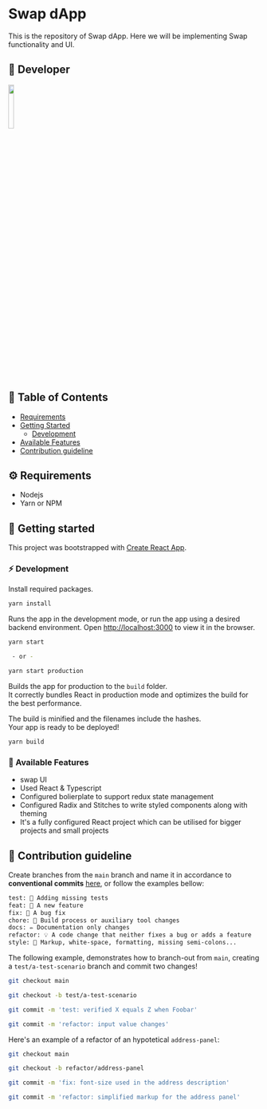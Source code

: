 # Swap dApp

This is the repository of Swap dApp. Here we will be implementing Swap functionality and UI.

## 🤖 Developer

<img src="https://logos.textgiraffe.com/logos/logo-name/Prasanth-designstyle-smoothie-m.png"  width="15%" />

## 📒 Table of Contents

- [Requirements](#-requirements)
- [Getting Started](#-getting-started)
  - [Development](#-development)
- [Available Features](#-available-features)
- [Contribution guideline](#-contribution-guideline)

## ⚙️ Requirements

- Nodejs
- Yarn or NPM

## 🤔 Getting started

This project was bootstrapped with [Create React App](https://github.com/facebook/create-react-app).

### ⚡ Development

Install required packages.

```sh
yarn install
```

Runs the app in the development mode, or run the app using a desired backend environment.
Open [http://localhost:3000](http://localhost:3000) to view it in the browser.

```sh
yarn start

 - or -

yarn start production
```

Builds the app for production to the `build` folder.\
It correctly bundles React in production mode and optimizes the build for the best performance.

The build is minified and the filenames include the hashes.\
Your app is ready to be deployed!

```sh
yarn build
```

### 🎸 Available Features

- swap UI
- Used React & Typescript
- Configured bolierplate to support redux state management
- Configured Radix and Stitches to write styled components along with theming
- It's a fully configured React project which can be utilised for bigger projects and small projects

## 🙏 Contribution guideline

Create branches from the `main` branch and name it in accordance to **conventional commits** [here](https://www.conventionalcommits.org/en/v1.0.0/), or follow the examples bellow:

```txt
test: 💍 Adding missing tests
feat: 🎸 A new feature
fix: 🐛 A bug fix
chore: 🤖 Build process or auxiliary tool changes
docs: ✏️ Documentation only changes
refactor: 💡 A code change that neither fixes a bug or adds a feature
style: 💄 Markup, white-space, formatting, missing semi-colons...
```

The following example, demonstrates how to branch-out from `main`, creating a `test/a-test-scenario` branch and commit two changes!

```sh
git checkout main

git checkout -b test/a-test-scenario

git commit -m 'test: verified X equals Z when Foobar'

git commit -m 'refactor: input value changes'
```

Here's an example of a refactor of an hypotetical `address-panel`:

```sh
git checkout main

git checkout -b refactor/address-panel

git commit -m 'fix: font-size used in the address description'

git commit -m 'refactor: simplified markup for the address panel'
```
